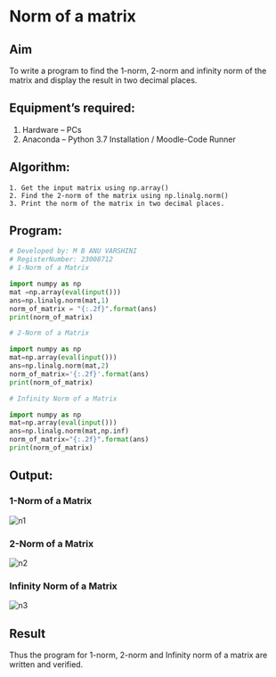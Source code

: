# Norm of a matrix
## Aim
To write a program to find the 1-norm, 2-norm and infinity norm of the matrix and display the result in two decimal places.
## Equipment’s required:
1.	Hardware – PCs
2.	Anaconda – Python 3.7 Installation / Moodle-Code Runner
## Algorithm:
	1. Get the input matrix using np.array()   
    2. Find the 2-norm of the matrix using np.linalg.norm()
	3. Print the norm of the matrix in two decimal places.
## Program:
```Python
# Developed by: M B ANU VARSHINI
# RegisterNumber: 23008712
# 1-Norm of a Matrix

import numpy as np
mat =np.array(eval(input()))
ans=np.linalg.norm(mat,1)
norm_of_matrix = "{:.2f}".format(ans)
print(norm_of_matrix)

# 2-Norm of a Matrix

import numpy as np
mat=np.array(eval(input()))
ans=np.linalg.norm(mat,2)
norm_of_matrix='{:.2f}'.format(ans)
print(norm_of_matrix)

# Infinity Norm of a Matrix

import numpy as np
mat=np.array(eval(input()))
ans=np.linalg.norm(mat,np.inf)
norm_of_matrix="{:.2f}".format(ans)
print(norm_of_matrix)
```
## Output:

### 1-Norm of a Matrix
![n1](https://user-images.githubusercontent.com/119875375/214384785-047264e7-6f2d-40f8-ace3-b34c5c982608.png)

### 2-Norm of a Matrix
![n2](https://user-images.githubusercontent.com/119875375/214384893-fae89e18-5bce-4983-b71c-9a70842818fa.png)


### Infinity Norm of a Matrix
![n3](https://user-images.githubusercontent.com/119875375/214384921-521f3eb2-f4ea-463a-b822-1e9c8b86a8e0.png)


## Result
Thus the program for 1-norm, 2-norm and Infinity norm of a matrix are written and verified.
